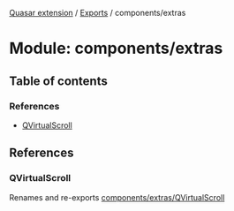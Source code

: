 [Quasar extension](../index.md) / [Exports](../modules.md) / components/extras

# Module: components/extras

## Table of contents

### References

- [QVirtualScroll](components_extras.md#qvirtualscroll)

## References

### QVirtualScroll

Renames and re-exports [components/extras/QVirtualScroll](components_extras_QVirtualScroll.md)
